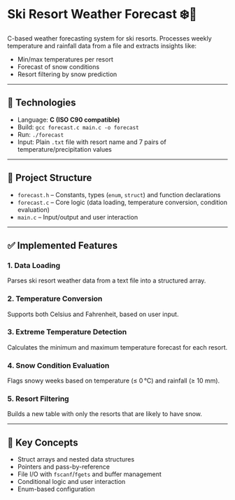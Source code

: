 # Ski Resort Weather Forecast ❄️🗻

C-based weather forecasting system for ski resorts. Processes weekly temperature and rainfall data from a file and extracts insights like:

- Min/max temperatures per resort
- Forecast of snow conditions
- Resort filtering by snow prediction

---

## 🔧 Technologies

- Language: **C (ISO C90 compatible)**
- Build: `gcc forecast.c main.c -o forecast`
- Run: `./forecast`
- Input: Plain `.txt` file with resort name and 7 pairs of temperature/precipitation values

---

## 📁 Project Structure

- `forecast.h` – Constants, types (`enum`, `struct`) and function declarations
- `forecast.c` – Core logic (data loading, temperature conversion, condition evaluation)
- `main.c` – Input/output and user interaction

---

## ✅ Implemented Features

### 1. **Data Loading**
Parses ski resort weather data from a text file into a structured array.

### 2. **Temperature Conversion**
Supports both Celsius and Fahrenheit, based on user input.

### 3. **Extreme Temperature Detection**
Calculates the minimum and maximum temperature forecast for each resort.

### 4. **Snow Condition Evaluation**
Flags snowy weeks based on temperature (≤ 0 °C) and rainfall (≥ 10 mm).

### 5. **Resort Filtering**
Builds a new table with only the resorts that are likely to have snow.

---

## 🧠 Key Concepts

- Struct arrays and nested data structures
- Pointers and pass-by-reference
- File I/O with `fscanf`/`fgets` and buffer management
- Conditional logic and user interaction
- Enum-based configuration
